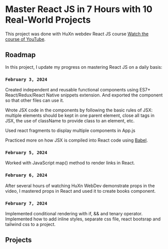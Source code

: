 # Master React JS in 7 Hours with 10 Real-World Projects

This project was done with HuXn webdev React JS course [Watch the course of YouTube](https://youtu.be/XrwsMN2IWnE?si=k0Tm7wcT0hol7XOK).

## Roadmap

In this project, I update my progress on mastering React JS on a daily basis:

### `February 3, 2024`

Created independent and reusable functional components using ES7+ React/Redux/React Native snippets extension. And exported the component so that other files can use it.

Wrote JSX code in the components by following the basic rules of JSX: multiple elements should be kept in one parent element, close all tags in JSX, the use of className to provide class to an element, etc.

Used react fragments to display multiple components in App.js

Practiced more on how JSX is compiled into React code using [Babel](https://babeljs.io/repl#?browsers=defaults%2C%20not%20ie%2011%2C%20not%20ie_mob%2011&build=&builtIns=false&corejs=3.21&spec=false&loose=false&code_lz=Q&debug=false&forceAllTransforms=false&modules=false&shippedProposals=false&circleciRepo=&evaluate=false&fileSize=false&timeTravel=false&sourceType=module&lineWrap=true&presets=env%2Creact%2Cstage-2&prettier=false&targets=&version=7.23.10&externalPlugins=&assumptions=%7B%7D).

### `February 5, 2024`

Worked with JavaScript map() method to render links in React.

### `February 6, 2024`

After several hours of watching HuXn WebDev demonstrate props in the video, I mastered props in React and used it to create books component.

### `February 7, 2024`

Implemented conditional rendering with if, && and tenary operator.
Implemented how to add inline styles, separate css file, react bootsrap and tailwind css to a project.

## Projects

```

```
